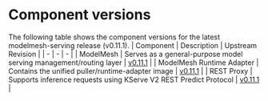 # Component versions

The following table shows the component versions for the latest modelmesh-serving release (v0.11.1).
| Component | Description | Upstream Revision |
| - | - | - |
| ModelMesh | Serves as a general-purpose model serving management/routing layer | [v0.11.1](https://github.com/kserve/modelmesh/tree/v0.11.0) |
| ModelMesh Runtime Adapter | Contains the unified puller/runtime-adapter image | [v0.11.1](https://github.com/kserve/modelmesh-runtime-adapter/tree/v0.11.1) |
| REST Proxy | Supports inference requests using KServe V2 REST Predict Protocol | [v0.11.1](https://github.com/kserve/rest-proxy/tree/v0.11.1) |

